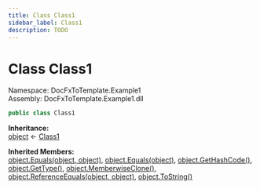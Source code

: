 ```yaml
---
title: Class Class1
sidebar_label: Class1
description: TODO
---
```


# Class Class1
Namespace: DocFxToTemplate.Example1   
Assembly: DocFxToTemplate.Example1.dll
    
   

```csharp title="src/example/DocFxToTemplate.Example1/Class1.cs#2" 
public class Class1
```

**Inheritance:**   
[object](https://learn.microsoft.com/dotnet/api/system.object) &lt;- 
[Class1](../DocFxToTemplate.Example1/Class1)   

**Inherited Members:**   
[object.Equals(object, object)](https://learn.microsoft.com/dotnet/api/system.object.equals#system-object-equals(system-object-system-object)), [object.Equals(object)](https://learn.microsoft.com/dotnet/api/system.object.equals#system-object-equals(system-object)), [object.GetHashCode()](https://learn.microsoft.com/dotnet/api/system.object.gethashcode), [object.GetType()](https://learn.microsoft.com/dotnet/api/system.object.gettype), [object.MemberwiseClone()](https://learn.microsoft.com/dotnet/api/system.object.memberwiseclone), [object.ReferenceEquals(object, object)](https://learn.microsoft.com/dotnet/api/system.object.referenceequals), [object.ToString()](https://learn.microsoft.com/dotnet/api/system.object.tostring)   

   

   

   

   

   

   

   